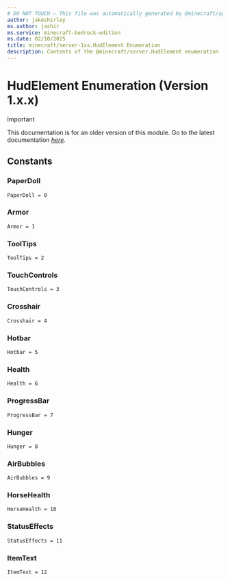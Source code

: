 ```yaml
---
# DO NOT TOUCH — This file was automatically generated by @minecraft/api-docs-generator, to report problems file an issue at https://github.com/Mojang/minecraft-scripting-libraries
author: jakeshirley
ms.author: jashir
ms.service: minecraft-bedrock-edition
ms.date: 02/10/2025
title: minecraft/server-1xx.HudElement Enumeration
description: Contents of the @minecraft/server.HudElement enumeration (Version 1.x.x).
---
```

# HudElement Enumeration (Version 1.x.x)

> [!IMPORTANT]
> This documentation is for an older version of this module. Go to the latest documentation [*here*](../../../scriptapi/minecraft/server/HudElement.md).

## Constants
### **PaperDoll**
`PaperDoll = 0`
### **Armor**
`Armor = 1`
### **ToolTips**
`ToolTips = 2`
### **TouchControls**
`TouchControls = 3`
### **Crosshair**
`Crosshair = 4`
### **Hotbar**
`Hotbar = 5`
### **Health**
`Health = 6`
### **ProgressBar**
`ProgressBar = 7`
### **Hunger**
`Hunger = 8`
### **AirBubbles**
`AirBubbles = 9`
### **HorseHealth**
`HorseHealth = 10`
### **StatusEffects**
`StatusEffects = 11`
### **ItemText**
`ItemText = 12`
